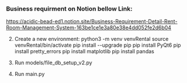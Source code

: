 ### Business requirment on Notion bellow Link:
https://acidic-bead-ed1.notion.site/Business-Requirement-Detail-Rent-Room-Management-System-163be1ce1e3a80e38e4dd052fe2d6b04

2. Create a new environment:
   python3 -m venv venvRental
   source venvRental/bin/activate
   pip install --upgrade pip
   pip install PyQt6
   pip install pretty_errors
   pip install matplotlib
   pip install pandas


3. Run 
   models/file_db_setup_v2.py   
   
4. Run 
   main.py
      
